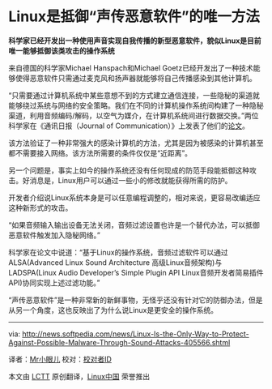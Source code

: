 Linux是抵御“声传恶意软件”的唯一方法
================================================================================
**科学家已经开发出一种使用声音实现自我传播的新型恶意软件，貌似Linux是目前唯一能够抵御该类攻击的操作系统**

来自德国的科学家Michael Hanspach和Michael Goetz已经开发出了一种技术能够使得恶意软件只需通过麦克风和扬声器就能够将自己传播感染到其他计算机。

“只需要通过计算机系统中某些意想不到的方式建立通信连接，一些隐秘的渠道就能够绕过系统与网络的安全策略。我们在不同的计算机操作系统间构建了一种隐秘渠道，利用音频编码/解码，以空气为媒介，在计算机系统间进行数据交换。”两位科学家在《通讯日报（Journal of Communication）》上发表了他们的[论文][1]。

该方法验证了一种非常强大的感染计算机的方法，尤其是因为被感染的计算机甚至都不需要接入网络。该方法所需要的条件仅仅是“近距离”。

另一个问题是，事实上如今的操作系统还没有任何现成的防范手段能抵御这种攻击。好消息是，Linux用户可以通过一些小的修改就能获得所需的防护。

开发者介绍说Linux系统本身是可以任意编程调整的，相对来说，更容易改编适应这种新形式的攻击。

“如果音频输入输出设备无法关闭，音频过滤设置也许是一个替代办法，可以抵御恶意软件触发加入隐秘网络。”

科学家在论文中说道：“基于Linux的操作系统，音频过滤软件可以通过ALSA(Advanced Linux Sound Architecture 高级Linux音频架构)与LADSPA(Linux Audio Developer’s Simple Plugin API Linux音频开发者简易插件API)协同实现上述过滤功能。”

“声传恶意软件”是一种非常新的新鲜事物，无怪乎还没有针对它的防御办法，但是从另一个角度，这也反映出了为什么说Linux是更安全的操作系统。

--------------------------------------------------------------------------------

via: http://news.softpedia.com/news/Linux-Is-the-Only-Way-to-Protect-Against-Possible-Malware-Through-Sound-Attacks-405566.shtml

译者：[Mr小眼儿](https://blog.csdn.net/tinyeyeser) 校对：[校对者ID](https://github.com/校对者ID)

本文由 [LCTT](https://github.com/LCTT/TranslateProject) 原创翻译，[Linux中国](http://linux.cn/) 荣誉推出

[1]:http://www.jocm.us/index.php?m=content&c=index&a=show&catid=124&id=600